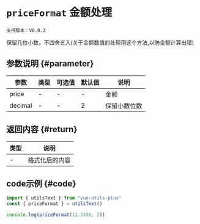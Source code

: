 # `priceFormat` 金额处理

`支持版本：V0.0.3`

保留几位小数，不四舍五入(关于金额数值的处理用这个方法,以防金额计算出错)

## 参数说明 {#parameter}

| 参数      | 类型  | 可选值 | 默认值 | 说明     |
|---------|-----|-----|-----|--------|
| price   | -   | -   | -   | 金额     |
| decimal | -   | -   | 2   | 保留小数位数 |


## 返回内容 {#return}

| 类型  | 说明      |
|-----|---------|
| -   | 格式化后的内容 |


## code示例 {#code}

```javascript
import { utilsText } from "vue-utils-plus"
const { priceFormat } = utilsText()

console.log(priceFormat(12.3456, 2))
```
